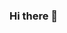 ### Hi there 👋

<!--
**ChaviSchatz/ChaviSchatz** is a ✨ _special_ ✨ repository because its `README.md` (this file) appears on your GitHub profile.

Here are some ideas to get you started:


### I'm Chava Shatz,
a freelance fullstack developer with a fervor for coding and cultivating innovative ideas. 
Currently on the lookout for a position in a dynamic company where I can contribute significantly and advance my professional growth.🚀
I derive immense satisfaction from crafting novel concepts through code and find even greater joy in assisting others with their coding endeavors. 
💡I'm open to feedback, eager for collaborations, and excited about exploring new opportunities. 
If you're in search of a developer, I'm here and ready to lend my expertise with a smile. 
Let's create something amazing together! 🌟
